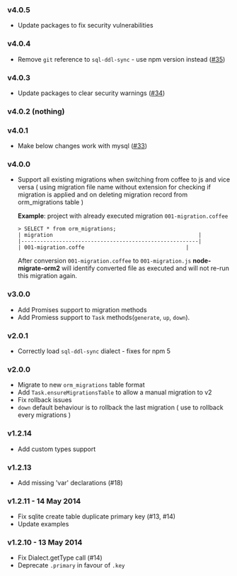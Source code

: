 ### v4.0.5
- Update packages to fix security vulnerabilities

### v4.0.4
- Remove `git` reference to `sql-ddl-sync` - use npm version instead ([#35](../../pull/35))

### v4.0.3
- Update packages to clear security warnings ([#34](../../pull/34))

### v4.0.2 (nothing)

### v4.0.1
- Make below changes work with mysql ([#33](../../pull/33))

### v4.0.0
- Support all existing migrations when switching from coffee to js and vice versa
  ( using migration file name without extension for checking if migration
  is applied and on deleting migration record from orm_migrations table )

  **Example**: project with already executed migration `001-migration.coffee`
  ```
  > SELECT * from orm_migrations;
  | migration                                              |
  |--------------------------------------------------------|
  | 001-migration.coffe                                |
  ```
  After conversion `001-migration.coffee` to `001-migration.js`
  **node-migrate-orm2** will identify converted file as executed and will not
  re-run this migration again.

### v3.0.0
- Add Promises support to migration methods
- Add Promiess support to `Task` methods(`generate`, `up`, `down`).

### v2.0.1
- Correctly load `sql-ddl-sync` dialect - fixes for npm 5

### v2.0.0
- Migrate to new `orm_migrations` table format
- Add `Task.ensureMigrationsTable` to allow a manual migration to v2
- Fix rollback issues
- `down` default behaviour is to rollback the last migration ( use to rollback every migrations )

### v1.2.14
- Add custom types support

### v1.2.13
- Add missing 'var' declarations (#18)

### v1.2.11 - 14 May 2014
- Fix sqlite create table duplicate primary key (#13, #14)
- Update examples

### v1.2.10 - 13 May 2014
- Fix Dialect.getType call (#14)
- Deprecate `.primary` in favour of `.key`
